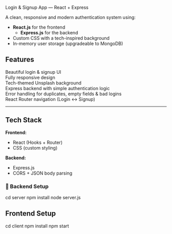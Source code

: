 

 Login & Signup App — React + Express

A clean, responsive and modern authentication system using:

- **React.js** for the frontend
  - **Express.js** for the backend
-  Custom CSS with a tech-inspired background
- In-memory user storage (upgradeable to MongoDB)



##  Features

 Beautiful login & signup UI  
 Fully responsive design  
 Tech-themed Unsplash background  
 Express backend with simple authentication logic  
 Error handling for duplicates, empty fields & bad logins  
React Router navigation (Login ↔ Signup)

---

##  Tech Stack

**Frontend:**  
- React (Hooks + Router)  
- CSS (custom styling)

**Backend:**  
- Express.js  
- CORS + JSON body parsing


### 🔧 Backend Setup


cd server
npm install
node server.js

## Frontend Setup
cd client
npm install
npm start

